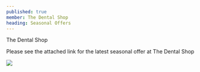 ```yaml
---
published: true
member: The Dental Shop
heading: Seasonal Offers
---
```

The Dental Shop

Please see the attached link for the latest seasonal offer at The Dental Shop


![]({{site.baseurl}}/)
